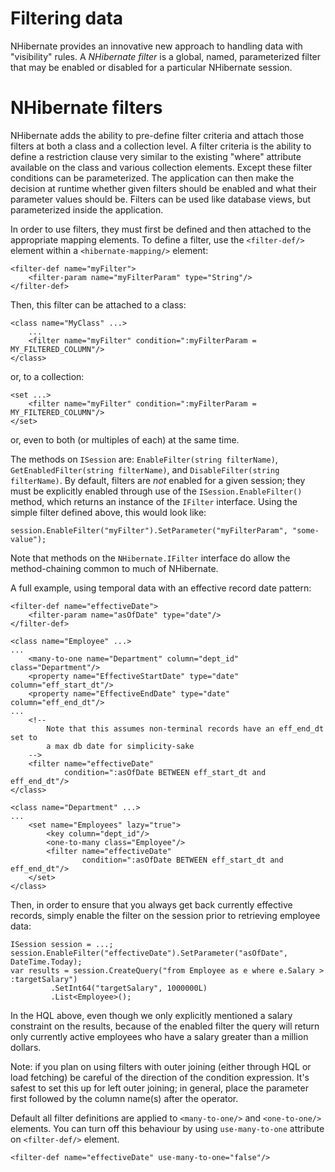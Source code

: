 # Filtering data

NHibernate provides an innovative new approach to handling data with
"visibility" rules. A *NHibernate filter* is a global, named,
parameterized filter that may be enabled or disabled for a particular
NHibernate session.

# NHibernate filters

NHibernate adds the ability to pre-define filter criteria and attach
those filters at both a class and a collection level. A filter criteria
is the ability to define a restriction clause very similar to the
existing "where" attribute available on the class and various collection
elements. Except these filter conditions can be parameterized. The
application can then make the decision at runtime whether given filters
should be enabled and what their parameter values should be. Filters can
be used like database views, but parameterized inside the application.

In order to use filters, they must first be defined and then attached to
the appropriate mapping elements. To define a filter, use the
`<filter-def/>` element within a `<hibernate-mapping/>` element:

    <filter-def name="myFilter">
        <filter-param name="myFilterParam" type="String"/>
    </filter-def>

Then, this filter can be attached to a class:

    <class name="MyClass" ...>
        ...
        <filter name="myFilter" condition=":myFilterParam = MY_FILTERED_COLUMN"/>
    </class>

or, to a collection:

    <set ...>
        <filter name="myFilter" condition=":myFilterParam = MY_FILTERED_COLUMN"/>
    </set>

or, even to both (or multiples of each) at the same time.

The methods on `ISession` are: `EnableFilter(string filterName)`,
`GetEnabledFilter(string filterName)`, and `DisableFilter(string
filterName)`. By default, filters are *not* enabled for a given session;
they must be explicitly enabled through use of the
`ISession.EnableFilter()` method, which returns an instance of the
`IFilter` interface. Using the simple filter defined above, this would
look
    like:

    session.EnableFilter("myFilter").SetParameter("myFilterParam", "some-value");

Note that methods on the `NHibernate.IFilter` interface do allow the
method-chaining common to much of NHibernate.

A full example, using temporal data with an effective record date
pattern:

    <filter-def name="effectiveDate">
        <filter-param name="asOfDate" type="date"/>
    </filter-def>
    
    <class name="Employee" ...>
    ...
        <many-to-one name="Department" column="dept_id" class="Department"/>
        <property name="EffectiveStartDate" type="date" column="eff_start_dt"/>
        <property name="EffectiveEndDate" type="date" column="eff_end_dt"/>
    ...
        <!--
            Note that this assumes non-terminal records have an eff_end_dt set to
            a max db date for simplicity-sake
        -->
        <filter name="effectiveDate"
                condition=":asOfDate BETWEEN eff_start_dt and eff_end_dt"/>
    </class>
    
    <class name="Department" ...>
    ...
        <set name="Employees" lazy="true">
            <key column="dept_id"/>
            <one-to-many class="Employee"/>
            <filter name="effectiveDate"
                    condition=":asOfDate BETWEEN eff_start_dt and eff_end_dt"/>
        </set>
    </class>

Then, in order to ensure that you always get back currently effective
records, simply enable the filter on the session prior to retrieving
employee data:

    ISession session = ...;
    session.EnableFilter("effectiveDate").SetParameter("asOfDate", DateTime.Today);
    var results = session.CreateQuery("from Employee as e where e.Salary > :targetSalary")
             .SetInt64("targetSalary", 1000000L)
             .List<Employee>();

In the HQL above, even though we only explicitly mentioned a salary
constraint on the results, because of the enabled filter the query will
return only currently active employees who have a salary greater than a
million dollars.

Note: if you plan on using filters with outer joining (either through
HQL or load fetching) be careful of the direction of the condition
expression. It's safest to set this up for left outer joining; in
general, place the parameter first followed by the column name(s) after
the operator.

Default all filter definitions are applied to `<many-to-one/>` and
`<one-to-one/>` elements. You can turn off this behaviour by using
`use-many-to-one` attribute on `<filter-def/>` element.

    <filter-def name="effectiveDate" use-many-to-one="false"/>
